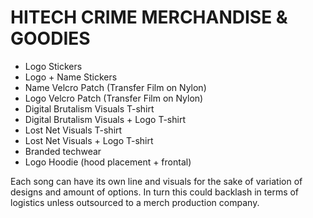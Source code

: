 # HITECH CRIME MERCHANDISE & GOODIES

- Logo Stickers
- Logo + Name Stickers
- Name Velcro Patch (Transfer Film on Nylon)
- Logo Velcro Patch (Transfer Film on Nylon)
- Digital Brutalism Visuals T-shirt
- Digital Brutalism Visuals + Logo T-shirt
- Lost Net Visuals T-shirt
- Lost Net Visuals + Logo T-shirt
- Branded techwear
- Logo Hoodie (hood placement + frontal)

Each song can have its own line and visuals for the sake of variation of designs and amount of options.
In turn this could backlash in terms of logistics unless outsourced to a merch production company.
